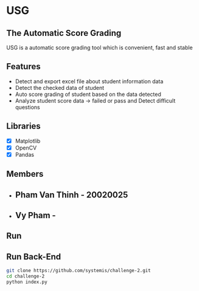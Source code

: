 # USG
## The Automatic Score Grading 

USG is a automatic score grading tool which is convenient, fast and stable

## Features

- Detect and export excel file about student information data
- Detect the checked data of student 
- Auto score grading of student based on the data detected 
- Analyze student score data -> failed or pass and Detect difficult questions 

## Libraries
 - [X] Matplotlib
 - [X] OpenCV
 - [X] Pandas

## Members
 - ## Pham Van Thinh - 20020025
 - ## Vy Pham -

## Run 

## Run Back-End

```bash
git clone https://github.com/systemis/challenge-2.git
cd challenge-2 
python index.py